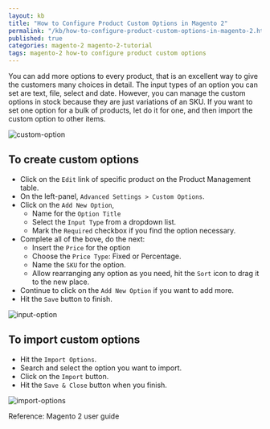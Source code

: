 ```yaml
---
layout: kb
title: "How to Configure Product Custom Options in Magento 2"
permalink: "/kb/how-to-configure-product-custom-options-in-magento-2.html"
published: true
categories: magento-2 magento-2-tutorial
tags: magento-2 how-to configure product custom options
---
```


You can add more options to every product, that is an excellent way to give the customers many choices in detail. The input types of an option you can set are text, file, select and date. However, you can manage the custom options in stock because they are just variations of an SKU. If you want to set one option for a bulk of products, let do it for one, and then import the custom option to other items.

![custom-option](https://lh5.googleusercontent.com/r9m_CX5Vxh-Z7HxvqonbZnonmGpaTHwMo5PqkNi4C5DpPzWBV9rx6YBsp-PtxjWHzv9qIGGH2VdYBxyR2IbXVOE8JWafZ1l3XFEegq36G6Ol3uOh03omknhSk4UCeWik5iThpIaj)

## To create custom options
* Click on the `Edit` link of specific product on the Product Management table.
* On the left-panel, `Advanced Settings > Custom Options`.
* Click on the `Add New Option`,
  * Name for the `Option Title`
  * Select the `Input Type` from a dropdown list.
  * Mark the `Required` checkbox if you find the option necessary. 
* Complete all of the bove, do the next:
  * Insert the `Price` for the option
  * Choose the `Price Type`: Fixed or Percentage.
  * Name the `SKU` for the option.
  * Allow rearranging any option as you need, hit the `Sort` icon to drag it to the new place.
* Continue to click on the `Add New Option` if you want to add more.
* Hit the `Save` button to finish.

![input-option](https://lh6.googleusercontent.com/CfQ2eYNzRTGDGi18yy5nS-dbtLPlMNJxkAEMkWDFgMapVdvRxPaptZ8vywwX_Zc_JJ79bmkiCvtClx9h1HQNquczkJIkDy48HJBka8S8fe3uLzCj4ccNHmBFfIn2SQREYuaS9NKX)

## To import custom options
* Hit the `Import Options`.
* Search and select the option you want to import.
* Click on the `Import` button.
* Hit the `Save & Close` button when you finish.

![import-options](https://lh5.googleusercontent.com/NPLGLJAM_PzAQgXFuSystzuNOs-08aTmodNkVsvc2GMelMopr6k2BuH54haNSlC6AT-_KKQfcjiuqJeoNFW5GdxwT3_EYqNzYOPjRcWgY6LoDTzIiYR3pJbPW2FziIM2qr7bPQ1P)


Reference: Magento 2 user guide